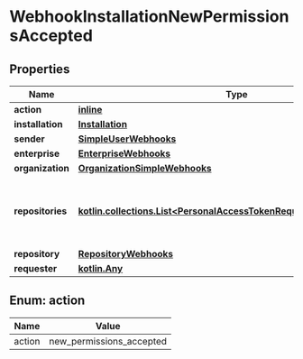 
# WebhookInstallationNewPermissionsAccepted

## Properties
Name | Type | Description | Notes
------------ | ------------- | ------------- | -------------
**action** | [**inline**](#Action) |  | 
**installation** | [**Installation**](Installation.md) |  | 
**sender** | [**SimpleUserWebhooks**](SimpleUserWebhooks.md) |  | 
**enterprise** | [**EnterpriseWebhooks**](EnterpriseWebhooks.md) |  |  [optional]
**organization** | [**OrganizationSimpleWebhooks**](OrganizationSimpleWebhooks.md) |  |  [optional]
**repositories** | [**kotlin.collections.List&lt;PersonalAccessTokenRequestRepositoriesInner&gt;**](PersonalAccessTokenRequestRepositoriesInner.md) | An array of repository objects that the installation can access. |  [optional]
**repository** | [**RepositoryWebhooks**](RepositoryWebhooks.md) |  |  [optional]
**requester** | [**kotlin.Any**](.md) |  |  [optional]


<a id="Action"></a>
## Enum: action
Name | Value
---- | -----
action | new_permissions_accepted



